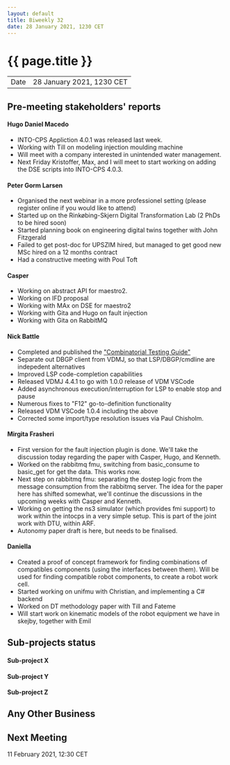 ```yaml
---
layout: default
title: Biweekly 32
date: 28 January 2021, 1230 CET
---
```


<script src="https://code.jquery.com/jquery-1.11.1.min.js">
</script>
<script src="/javascripts/edit.js"></script>
<script>setEditButonNm();</script>

# {{ page.title }}

|||
|---|---|
| Date | 28 January 2021, 1230 CET |


## Pre-meeting stakeholders' reports

<!-- Please keep in mind that the minutes are publicly available.-->

#### Hugo Daniel Macedo
  * INTO-CPS Appliction 4.0.1 was released last week.
  * Working with Till on modeling injection moulding machine
  * Will meet with a company interested in unintended water management.
  * Next Friday Kristoffer, Max, and I will meet to start working on adding the DSE scripts
  into INTO-CPS 4.0.3. 

#### Peter Gorm Larsen
* Organised the next webinar in a more professionel setting (please register online if you would like to attend)
* Started up on the Rinkøbing-Skjern Digital Transformation Lab (2 PhDs to be hired soon)
* Started planning book on engineering digital twins together with John Fitzgerald
* Failed to get post-doc for UPSZIM hired, but managed to get good new MSc hired on a 12 months contract
* Had a constructive meeting with Poul Toft

#### Casper
* Working on abstract API for maestro2.
* Working on IFD proposal
* Working with MAx on DSE for maestro2
* Working with Gita and Hugo on fault injection
* Working with Gita on RabbitMQ

#### Nick Battle
* Completed and published the ["Combinatorial Testing Guide"](https://raw.github.com/overturetool/documentation/master/documentation/CombinatorialTesting/CombinatorialTesting.pdf)
* Separate out DBGP client from VDMJ, so that LSP/DBGP/cmdline are indepedent alternatives
* Improved LSP code-completion capabilities
* Released VDMJ 4.4.1 to go with 1.0.0 release of VDM VSCode
* Added asynchronous execution/interruption for LSP to enable stop and pause
* Numerous fixes to "F12" go-to-definition functionality
* Released VDM VSCode 1.0.4 including the above
* Corrected some import/type resolution issues via Paul Chisholm.

#### Mirgita Frasheri
* First version for the fault injection plugin is done. We'll take the discussion today regarding the paper with Casper, Hugo, and Kenneth.
* Worked on the rabbitmq fmu, switching from basic_consume to basic_get for get the data. This works now.
* Next step on rabbitmq fmu: separating the dostep logic from the message consumption from the rabbitmq server. The idea for the paper here has shifted somewhat, we'll continue the discussions in the upcoming weeks with Casper and Kenneth.
* Working on getting the ns3 simulator (which provides fmi support) to work within the intocps in a very simple setup. This is part of the joint work with DTU, within ARF.
* Autonomy paper draft is here, but needs to be finalised.

#### Daniella
* Created a proof of concept framework for finding combinations of compatibles components (using the interfaces between them). Will be used for finding compatible robot components, to create a robot work cell.
* Started working on unifmu with Christian, and implementing a C# backend
* Worked on DT methodology paper with Till and Fateme
* Will start work on kinematic models of the robot equipment we have in skejby, together with Emil

## Sub-projects status

#### Sub-project X

#### Sub-project Y

#### Sub-project Z

##  Any Other Business

Next Meeting
------------

11 February 2021, 12:30 CET


<div id="edit_page_div"></div>
